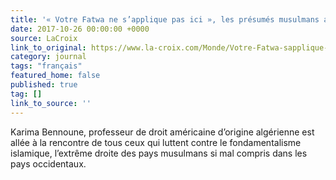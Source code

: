```yaml
---
title: '« Votre Fatwa ne s’applique pas ici », les présumés musulmans aspirent aussi à la liberté'
date: 2017-10-26 00:00:00 +0000
source: LaCroix
link_to_original: https://www.la-croix.com/Monde/Votre-Fatwa-sapplique-pas-ici-presumes-musulmans-aspirent-aussi-liberte-2017-11-27-1200895074
category: journal
tags: "français"
featured_home: false
published: true
tag: []
link_to_source: ''
---
```

Karima Bennoune, professeur de droit américaine d’origine algérienne est allée à la rencontre de tous ceux qui luttent contre le fondamentalisme islamique, l’extrême droite des pays musulmans si mal compris dans les pays occidentaux.
